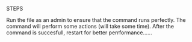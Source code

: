 STEPS



Run the file as an admin to ensure that the command runs perfectly. 
The command will perform some actions (will take some time). After the command is succesfull, restart for better perrformance......
